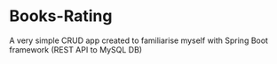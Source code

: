 # Books-Rating
A very simple CRUD app created to familiarise myself with Spring Boot framework (REST API to MySQL DB)
